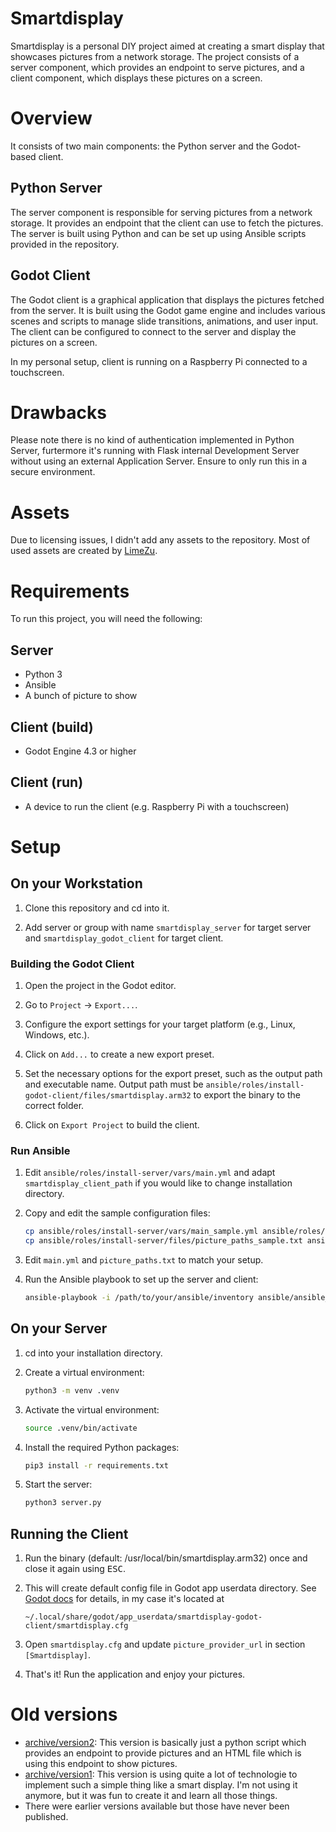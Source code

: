 # Smartdisplay

Smartdisplay is a personal DIY project aimed at creating a smart display that showcases pictures from a network storage. The project consists of a server component, which provides an endpoint to serve pictures, and a client component, which displays these pictures on a screen.

# Overview

It consists of two main components: the Python server and the Godot-based client.

## Python Server

The server component is responsible for serving pictures from a network storage. It provides an endpoint that the client can use to fetch the pictures. The server is built using Python and can be set up using Ansible scripts provided in the repository.

## Godot Client

The Godot client is a graphical application that displays the pictures fetched from the server. It is built using the Godot game engine and includes various scenes and scripts to manage slide transitions, animations, and user input. The client can be configured to connect to the server and display the pictures on a screen.

In my personal setup, client is running on a Raspberry Pi connected to a touchscreen.

# Drawbacks

Please note there is no kind of authentication implemented in Python Server, furtermore it's running with Flask internal Development Server without using an external Application Server. Ensure to only run this in a secure environment.

# Assets

Due to licensing issues, I didn't add any assets to the repository. Most of used assets are created by [LimeZu](https://limezu.itch.io/).

# Requirements

To run this project, you will need the following:

## Server

* Python 3
* Ansible
* A bunch of picture to show

## Client (build)

* Godot Engine 4.3 or higher

## Client (run)

* A device to run the client (e.g. Raspberry Pi with a touchscreen)

# Setup

## On your Workstation

1. Clone this repository and cd into it.

2. Add server or group with name `smartdisplay_server` for target server and `smartdisplay_godot_client` for target client.

### Building the Godot Client

1. Open the project in the Godot editor.

2. Go to `Project` -> `Export...`.

3. Configure the export settings for your target platform (e.g., Linux, Windows, etc.).

4. Click on `Add...` to create a new export preset.

5. Set the necessary options for the export preset, such as the output path and executable name. Output path must be `ansible/roles/install-godot-client/files/smartdisplay.arm32` to export the binary to the correct folder.

6. Click on `Export Project` to build the client.

### Run Ansible

1. Edit `ansible/roles/install-server/vars/main.yml` and adapt `smartdisplay_client_path` if you would like to change installation directory.

2. Copy and edit the sample configuration files:
    ```sh
    cp ansible/roles/install-server/vars/main_sample.yml ansible/roles/install-server/vars/main.yml
    cp ansible/roles/install-server/files/picture_paths_sample.txt ansible/roles/install-server/files/picture_paths.txt
    ```

3. Edit `main.yml` and `picture_paths.txt` to match your setup.

4. Run the Ansible playbook to set up the server and client:
    ```sh
    ansible-playbook -i /path/to/your/ansible/inventory ansible/ansible_playbook.yml
    ```

## On your Server

1. cd into your installation directory.

2. Create a virtual environment:
    ```sh
    python3 -m venv .venv
    ```

3. Activate the virtual environment:
    ```sh
    source .venv/bin/activate
    ```

4. Install the required Python packages:
    ```sh
    pip3 install -r requirements.txt
    ```

5. Start the server:
    ```sh
    python3 server.py
    ```

## Running the Client

1. Run the binary (default: /usr/local/bin/smartdisplay.arm32) once and close it again using <kbd>ESC</kbd>.

2. This will create default config file in Godot app userdata directory. See [Godot docs](https://docs.godotengine.org/en/stable/tutorials/io/data_paths.html) for details, in my case it's located at
    ```
    ~/.local/share/godot/app_userdata/smartdisplay-godot-client/smartdisplay.cfg
    ```

3. Open `smartdisplay.cfg` and update `picture_provider_url` in section `[Smartdisplay]`.

4. That's it! Run the application and enjoy your pictures.

# Old versions

* [archive/version2](archive/version2): This version is basically just a python script which provides an endpoint to provide pictures and an HTML file which is using this endpoint to show pictures.
* [archive/version1](archive/version1): This version is using quite a lot of technologie to implement such a simple thing like a smart display. I'm not using it anymore, but it was fun to create it and learn all those things.
* There were earlier versions available but those have never been published.
